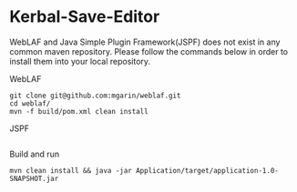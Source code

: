 Kerbal-Save-Editor
==================
WebLAF and Java Simple Plugin Framework(JSPF) does not exist in any common maven repository. 
Please follow the commands below in order to install them into your local repository.

WebLAF
```
git clone git@github.com:mgarin/weblaf.git
cd weblaf/
mvn -f build/pom.xml clean install
```

JSPF
```

```

Build and run
```
mvn clean install && java -jar Application/target/application-1.0-SNAPSHOT.jar
```
